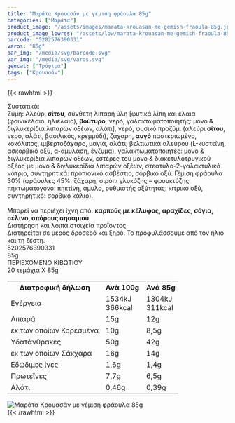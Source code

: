 ```yaml
---
title: "Μαράτα Κρουασάν με γέμιση φράουλα 85g"
categories: ["Μαράτα"]
product_image: "/assets/images/marata-krouasan-me-gemish-fraoula-85g.jpg"
product_image_lowres: "/assets/low/marata-krouasan-me-gemish-fraoula-85g.jpg"
barcode: "5202576390331"
varos: "85g"
bar_img: "/media/svg/barcode.svg"
var_img: "/media/svg/varos.svg"
gencat: ["Τρόφιμα"]
tags: ["Κρουασάν"]
---
```

{{< rawhtml >}}

<div class="sload305"><div class="product"><div id="sistatika">Συστατικά:</div><div class="alltext">Ζύμη: Αλεύρι <b>σίτου</b>, σύνθετη λιπαρή ύλη [φυτικά λίπη και έλαια (φοινικέλαιο, ηλιέλαιο), <b>βούτυρο</b>, νερό, γαλακτωματοποιητής: μονο &amp; διγλυκερίδια λιπαρών οξέων, αλάτι], νερό, φυσικό προζύμι (αλεύρι <b>σίτου</b>, νερό, αλάτι, βασιλικός, κρεμμύδι), ζάχαρη, <b>αυγό</b> παστεριωμένο, κοκόλιπος, ιμβερτοζάχαρο, μαγιά, αλάτι, βελτιωτικά αλεύρου (L-κυστεϊνη, ασκορβικό οξύ, α-αμυλάση, ένζυμα), γαλακτωματοποιητές: μονο &amp; διγλυκερίδια λιπαρών οξέων, εστέρες του μονο &amp; διακετυλοτρυγικού οξέος με μονο &amp; διγλυκερίδια λιπαρών οξέων, στεατυλο-2-γαλακτυλικό νάτριο, συντηρητικά: προπιονικό ασβέστιο, σορβικό οξύ. Γέμιση φράουλα 30% (φράουλες 45%, ζάχαρη, σιρόπι γλυκόζης – φρουκτόζης, πηκτωματογόνο: πηκτίνη, άμυλο, ρυθμιστής οξύτητας: κιτρικό οξύ, συντηρητικό: σορβικό κάλιο).<br><br>Μπορεί να περιέχει ίχνη από: <b>καρπούς με κέλυφος, αραχίδες, σόγια, σέλινο, σπόρους σησαμιού.</b></div><div id="loipa">Διατήρηση και λοιπά στοιχεία προϊόντος</div><div class="alltext">Διατηρείται σε μέρος δροσερό και ξηρό. Το προφυλάσσουμε από τον ήλιο και τη ζέστη.</div><div id="barcode"><div id="barimage1"></div><span id="bartext">5202576390331</span></div><div id="varos"><div id="varosimage1"></div><span id="varostext">85g</span></div><div id="kivotio">ΠΕΡΙΕΧΟΜΕΝΟ ΚΙΒΩΤΙΟΥ:<br>20 τεμάχια Χ 85g</div><div class="tabout"><table id="diatable"><tbody><tr><th>Διατροφική δήλωση</th><th>Ανά 100g</th><th>Ανά 85g</th></tr><tr><td class="texr2">Ενέργεια</td><td class="texr">1534kJ<br>366kcal</td><td class="texr">1304kJ<br>311kcal</td></tr><tr><td class="texr2">Λιπαρά</td><td class="texr">15g</td><td class="texr">12g</td></tr><tr><td class="gray">εκ των οποίων Κορεσµένα</td><td class="gray2">10g</td><td class="gray2">8,5g</td></tr><tr><td class="texr2">Yδατάνθρακες</td><td class="texr">50g</td><td class="texr">42g</td></tr><tr><td class="gray">εκ των οποίων Σάκχαρα</td><td class="gray2">16g</td><td class="gray2">14g</td></tr><tr><td class="texr2">Eδώδιμες ίνες</td><td class="texr">1,6g</td><td class="texr">1,4g</td></tr><tr><td class="texr2">Πρωτεΐνες</td><td class="texr">7,7g</td><td class="texr">6,5g</td></tr><tr><td class="texr2">Αλάτι</td><td class="texr">0,46g</td><td class="texr">0,39g</td></tr></tbody></table></div><div class="pimg"><img alt="Μαράτα Κρουασάν με γέμιση φράουλα 85g" title="Μαράτα Κρουασάν με γέμιση φράουλα 85g" src="/assets/images/marata-krouasan-me-gemish-fraoula-85g.jpg"></div></div></div>
{{< /rawhtml >}}


